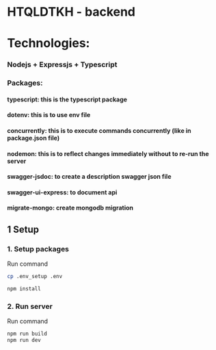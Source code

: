 # HTQLDTKH - backend
# Technologies:
### Nodejs + Expressjs + Typescript
### Packages: 
#### typescript: this is the typescript package
#### dotenv: this is to use env file
#### concurrently: this is to execute commands concurrently (like in package.json file)
#### nodemon: this is to reflect changes immediately without to re-run the server
#### swagger-jsdoc: to create a description swagger json file
#### swagger-ui-express: to document api
#### migrate-mongo: create mongodb migration

## 1 Setup

### 1. Setup packages
Run command
```bash
cp .env_setup .env
```

```bash
npm install
```

### 2. Run server
Run command
```bash
npm run build
npm run dev
```

